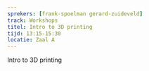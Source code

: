 ```yaml
---
sprekers: [frank-spoelman gerard-zuideveld]
track: Workshops
titel: Intro to 3D printing
tijd: 13:15-15:30
locatie: Zaal A
---
```

Intro to 3D printing
